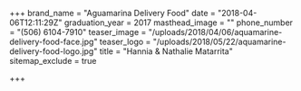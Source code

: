 +++
brand_name = "Aguamarina Delivery Food"
date = "2018-04-06T12:11:29Z"
graduation_year = 2017
masthead_image = ""
phone_number = "(506) 6104-7910"
teaser_image = "/uploads/2018/04/06/aquamarine-delivery-food-face.jpg"
teaser_logo = "/uploads/2018/05/22/aquamarine-delivery-food-logo.jpg"
title = "Hannia & Nathalie Matarrita"
sitemap_exclude = true

+++
